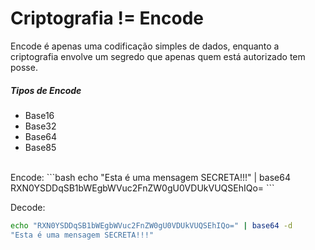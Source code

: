 # Criptografia != Encode

Encode é apenas uma codificação simples de dados, enquanto a criptografia envolve um segredo que apenas quem está autorizado tem posse.

<div>
<div>

##### Tipos de Encode
- Base16
- Base32
- Base64
- Base85

</div>
<br>
<div v-click>
Encode:
```bash
echo "Esta é uma mensagem SECRETA!!!" | base64
RXN0YSDDqSB1bWEgbWVuc2FnZW0gU0VDUkVUQSEhIQo=
```

Decode:
```bash
echo "RXN0YSDDqSB1bWEgbWVuc2FnZW0gU0VDUkVUQSEhIQo=" | base64 -d
"Esta é uma mensagem SECRETA!!!"
```
</div>

</div>
